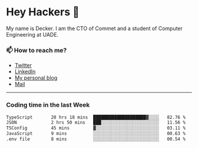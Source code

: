 # Hey Hackers 👋

My name is Decker. I am the CTO of Commet and a student of Computer Engineering at UADE.

### 📫 How to reach me?
- [Twitter](https://x.com/0xDecker) 
- [LinkedIn](https://www.linkedin.com/in/decker-urbano/) 
- [My personal blog](http://decker.sh) 
- [Mail](mailto:me@decker.sh)

---

### Coding time in the last Week

<!--START_SECTION:waka-->

```txt
TypeScript       20 hrs 18 mins  ████████████████████▓░░░░   82.76 %
JSON             2 hrs 50 mins   ███░░░░░░░░░░░░░░░░░░░░░░   11.56 %
TSConfig         45 mins         ▓░░░░░░░░░░░░░░░░░░░░░░░░   03.11 %
JavaScript       9 mins          ░░░░░░░░░░░░░░░░░░░░░░░░░   00.63 %
.env file        8 mins          ░░░░░░░░░░░░░░░░░░░░░░░░░   00.54 %
```

<!--END_SECTION:waka-->
